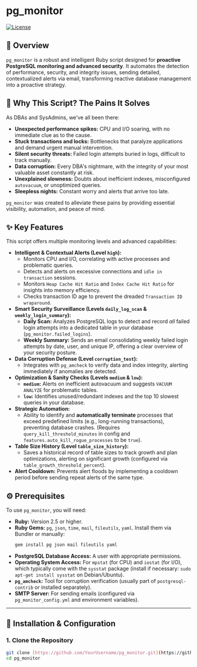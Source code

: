 # pg_monitor

[![License](https://img.shields.io/badge/License-Apache_2.0-blue.svg)](https://opensource.org/licenses/Apache-2.0)

## 🚀 Overview

`pg_monitor` is a robust and intelligent Ruby script designed for **proactive PostgreSQL monitoring and advanced security**. It automates the detection of performance, security, and integrity issues, sending detailed, contextualized alerts via email, transforming reactive database management into a proactive strategy.

## 🤔 Why This Script? The Pains It Solves

As DBAs and SysAdmins, we've all been there:
* **Unexpected performance spikes:** CPU and I/O soaring, with no immediate clue as to the cause.
* **Stuck transactions and locks:** Bottlenecks that paralyze applications and demand urgent manual intervention.
* **Silent security threats:** Failed login attempts buried in logs, difficult to track manually.
* **Data corruption:** Every DBA's nightmare, with the integrity of your most valuable asset constantly at risk.
* **Unexplained slowness:** Doubts about inefficient indexes, misconfigured `autovacuum`, or unoptimized queries.
* **Sleepless nights:** Constant worry and alerts that arrive too late.

`pg_monitor` was created to alleviate these pains by providing essential visibility, automation, and peace of mind.

## ✨ Key Features

This script offers multiple monitoring levels and advanced capabilities:

* **Intelligent & Contextual Alerts (Level `high`):**
    * Monitors CPU and I/O, correlating with active processes and problematic queries.
    * Detects and alerts on excessive connections and `idle in transaction` sessions.
    * Monitors `Heap Cache Hit Ratio` and `Index Cache Hit Ratio` for insights into memory efficiency.
    * Checks transaction ID age to prevent the dreaded `Transaction ID wraparound`.
* **Smart Security Surveillance (Levels `daily_log_scan` & `weekly_login_summary`):**
    * **Daily Scan:** Analyzes PostgreSQL logs to detect and record *all* failed login attempts into a dedicated table in your database (`pg_monitor.failed_logins`).
    * **Weekly Summary:** Sends an email consolidating weekly failed login attempts by date, user, and unique IP, offering a clear overview of your security posture.
* **Data Corruption Defense (Level `corruption_test`):**
    * Integrates with `pg_amcheck` to verify data and index integrity, alerting immediately if anomalies are detected.
* **Optimization & Sanity Checks (Levels `medium` & `low`):**
    * **`medium`:** Alerts on inefficient autovacuum and suggests `VACUUM ANALYZE` for problematic tables.
    * **`low`:** Identifies unused/redundant indexes and the top 10 slowest queries in your database.
* **Strategic Automation:**
    * Ability to identify and **automatically terminate** processes that exceed predefined limits (e.g., long-running transactions), preventing database crashes. (Requires `query_kill_threshold_minutes` in config and `features.auto_kill_rogue_processes` to be `true`).
* **Table Size History (Level `table_size_history`):**
    * Saves a historical record of table sizes to track growth and plan optimizations, alerting on significant growth (configured via `table_growth_threshold_percent`).
* **Alert Cooldown:** Prevents alert floods by implementing a cooldown period before sending repeat alerts of the same type.

## ⚙️ Prerequisites

To use `pg_monitor`, you will need:

* **Ruby:** Version 2.5 or higher.
* **Ruby Gems:** `pg`, `json`, `time`, `mail`, `fileutils`, `yaml`. Install them via Bundler or manually:
    ```bash
    gem install pg json mail fileutils yaml
    ```
* **PostgreSQL Database Access:** A user with appropriate permissions.
* **Operating System Access:** For `mpstat` (for CPU) and `iostat` (for I/O), which typically come with the `sysstat` package (install if necessary: `sudo apt-get install sysstat` on Debian/Ubuntu).
* **`pg_amcheck`:** Tool for corruption verification (usually part of `postgresql-contrib` or installed separately).
* **SMTP Server:** For sending emails (configured via `pg_monitor_config.yml` and environment variables).

---

## 🚀 Installation & Configuration

### 1. Clone the Repository

```bash
git clone [https://github.com/YourUsername/pg_monitor.git](https://github.com/YourUsername/pg_monitor.git) # Change 'YourUsername' to your actual GitHub username
cd pg_monitor
